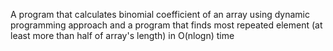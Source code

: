 A program that calculates binomial coefficient of an array using dynamic programming approach and a program that finds most repeated element (at least more than half of array's length) in O(nlogn) time
